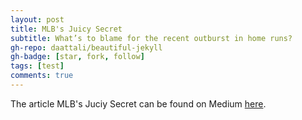 ```yaml
---
layout: post
title: MLB's Juicy Secret
subtitle: What’s to blame for the recent outburst in home runs?
gh-repo: daattali/beautiful-jekyll
gh-badge: [star, fork, follow]
tags: [test]
comments: true
---
```


The article MLB's Juciy Secret can be found on Medium [here](https://medium.com/@marcxdawson/mlbs-juicy-secret-fa1aa773db46).
